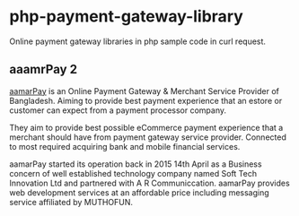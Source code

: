 # php-payment-gateway-library #

Online payment gateway libraries in php sample code in curl request.

## aaamrPay 2 ##

[aamarPay](https://aamarpay.com/ "aamarPay") is an Online Payment Gateway & Merchant Service Provider of Bangladesh. Aiming to provide best payment experience that an estore or customer can expect from a payment processor company.

They aim to provide best possible eCommerce payment experience that a merchant should have from payment gateway service provider. Connected to most required acquiring bank and mobile financial services.

aamarPay started its operation back in 2015 14th April as a Business concern of well established technology company named Soft Tech Innovation Ltd and partnered with A R Communiccation. aamarPay provides web development services at an affordable price including messaging service affiliated by MUTHOFUN.


